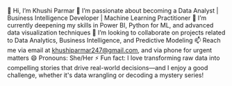 👋 Hi, I’m Khushi Parmar
👀 I’m passionate about becoming a Data Analyst | Business Intelligence Developer | Machine Learning Practitioner
🌱 I’m currently deepening my skills in Power BI, Python for ML, and advanced data visualization techniques
💼 I’m looking to collaborate on projects related to Data Analytics, Business Intelligence, and Predictive Modeling
📫 Reach me via email at khushiparmar247@gmail.com, and via phone for urgent matters
😄 Pronouns: She/Her
⚡ Fun fact: I love transforming raw data into compelling stories that drive real-world decisions—and I enjoy a good challenge, whether it's data wrangling or decoding a mystery series!
